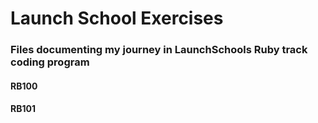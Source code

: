 # Launch School Exercises #
### Files documenting my journey in LaunchSchools Ruby track coding program ###
#### RB100
#### RB101

